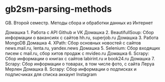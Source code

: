 # gb2sm-parsing-methods
GB. Второй семестр. Методы сбора и обработки данных из Интернет

Домашка 1. Работа с API  Github и VK
Домашка 2. BeautifullSoup: Сбор информации о вакансиях с сайтов hh.ru, superjob.ru
Домашка 3. Работа MongoDB
Домашка 4. XPath: Сбор основных новостей с сайтов news.mail.ru, lenta.ru, yandex.news
Домашка 5. Selenium: Сбор входящих писем с mail.ru, сбор хитов продаж с mvideo.ru
Домашка 6. Scrapy: Сбор информации о книгах с сайтов  labirint.ru и book24.ru
Домашка 7. Scrapy: Сбор информации о товарах, в том числе фото, с сайта Леруа Мерлен
Домашка 8. Scrapy: Сбор информации о подписках и подписчиках для списка аккаунт Instagram
